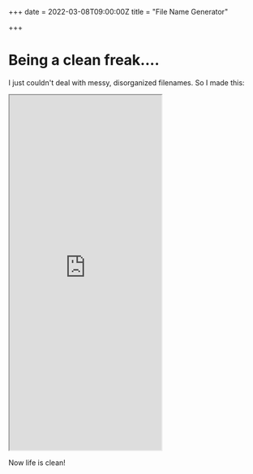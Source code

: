 +++
date = 2022-03-08T09:00:00Z
title = "File Name Generator"

+++
# Being a clean freak....

I just couldn't deal with messy, disorganized filenames. So I made this:

<iframe src="https://www.namegenerator.dandevelopment.uk/" title="name" style="height: 700px;">
</iframe>

Now life is clean! 